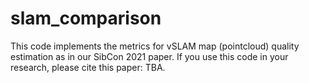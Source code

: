 # slam_comparison

This code implements the metrics for vSLAM map (pointcloud) quality estimation as in our SibCon 2021 paper. If you use this code in your research, please cite this paper: TBA.
